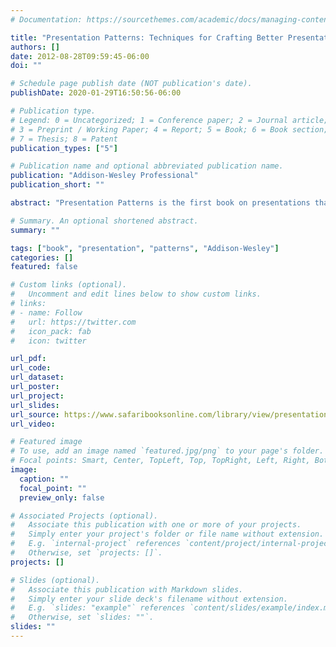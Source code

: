 ```yaml
---
# Documentation: https://sourcethemes.com/academic/docs/managing-content/

title: "Presentation Patterns: Techniques for Crafting Better Presentations"
authors: []
date: 2012-08-28T09:59:45-06:00
doi: ""

# Schedule page publish date (NOT publication's date).
publishDate: 2020-01-29T16:50:56-06:00

# Publication type.
# Legend: 0 = Uncategorized; 1 = Conference paper; 2 = Journal article;
# 3 = Preprint / Working Paper; 4 = Report; 5 = Book; 6 = Book section;
# 7 = Thesis; 8 = Patent
publication_types: ["5"]

# Publication name and optional abbreviated publication name.
publication: "Addison-Wesley Professional"
publication_short: ""

abstract: "Presentation Patterns is the first book on presentations that categorizes and organizes the building blocks (or patterns) that you’ll need to communicate effectively using presentation tools like Keynote and PowerPoint."

# Summary. An optional shortened abstract.
summary: ""

tags: ["book", "presentation", "patterns", "Addison-Wesley"]
categories: []
featured: false

# Custom links (optional).
#   Uncomment and edit lines below to show custom links.
# links:
# - name: Follow
#   url: https://twitter.com
#   icon_pack: fab
#   icon: twitter

url_pdf:
url_code:
url_dataset:
url_poster:
url_project:
url_slides:
url_source: https://www.safaribooksonline.com/library/view/presentation-patterns-techniques/9780132963381/
url_video:

# Featured image
# To use, add an image named `featured.jpg/png` to your page's folder.
# Focal points: Smart, Center, TopLeft, Top, TopRight, Left, Right, BottomLeft, Bottom, BottomRight.
image:
  caption: ""
  focal_point: ""
  preview_only: false

# Associated Projects (optional).
#   Associate this publication with one or more of your projects.
#   Simply enter your project's folder or file name without extension.
#   E.g. `internal-project` references `content/project/internal-project/index.md`.
#   Otherwise, set `projects: []`.
projects: []

# Slides (optional).
#   Associate this publication with Markdown slides.
#   Simply enter your slide deck's filename without extension.
#   E.g. `slides: "example"` references `content/slides/example/index.md`.
#   Otherwise, set `slides: ""`.
slides: ""
---
```

